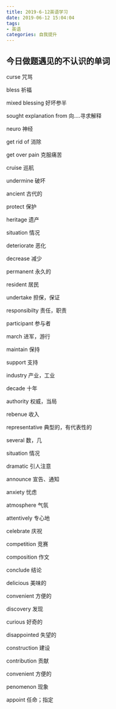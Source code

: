 ```yaml
---
title: 2019-6-12英语学习
date: 2019-06-12 15:04:04
tags:
- 英语 
categories: 自我提升
---
```


## 今日做题遇见的不认识的单词

 <!--more-->  

curse 咒骂  

bless 祈福  

mixed blessing 好坏参半  

sought explanation from 向....寻求解释  

neuro 神经  

get rid of  消除  

get over pain 克服痛苦  

cruise 巡航  

undermine 破坏  

ancient 古代的  

protect 保护  

heritage 遗产  

situation 情况  

deteriorate 恶化  

decrease 减少  

permanent 永久的  

resident 居民  

undertake 担保，保证  

responsibilty 责任，职责  

participant 参与者  

march 进军，游行  

maintain 保持  

support 支持  

industry 产业，工业  

decade 十年  

authority 权威，当局  

rebenue 收入  

representative 典型的，有代表性的  

several 数，几  

situation 情况  

dramatic 引人注意  

announce 宣告、通知  

anxiety 忧虑  

atmosphere 气氛  

attentively 专心地  

celebrate 庆祝  

competition 竞赛  

composition 作文  

conclude 结论  

delicious 美味的  

convenient 方便的  

discovery 发现  

curious 好奇的  

disappointed  失望的  

construction 建设  

contribution 贡献  

convenient 方便的  

penomenon 现象  

appoint 任命；指定  





